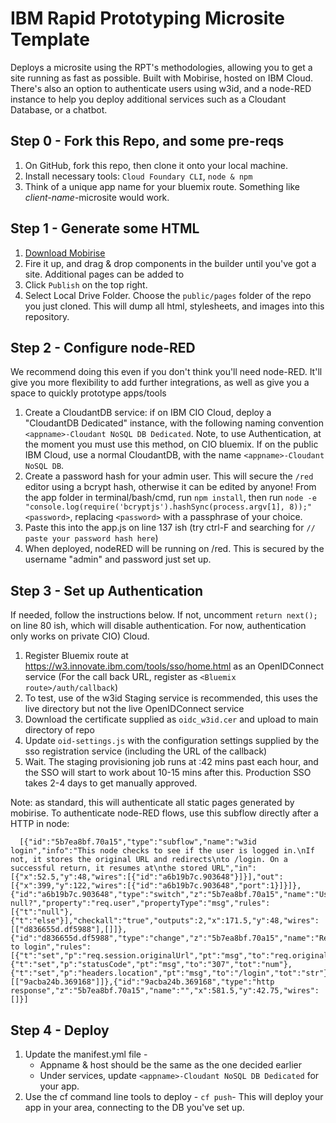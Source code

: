 # IBM Rapid Prototyping Microsite Template

Deploys a microsite using the RPT's methodologies, allowing you to get a site running as fast as possible. Built with Mobirise, hosted on IBM Cloud. There's also an option to authenticate users using w3id, and a node-RED instance to help you deploy additional services such as a Cloudant Database, or a chatbot.

## Step 0 - Fork this Repo, and some pre-reqs

1.  On GitHub, fork this repo, then clone it onto your local machine.
2.  Install necessary tools: `Cloud Foundary CLI`, `node & npm`
3.  Think of a unique app name for your bluemix route. Something like *client-name*-microsite would work.

## Step 1 - Generate some HTML

1.  [Download Mobirise](http://mobirise.com/)
2.  Fire it up, and drag & drop components in the builder until you've got a site. Additional pages can be added to
3.  Click `Publish` on the top right.
4.  Select Local Drive Folder. Choose the `public/pages` folder of the repo you just cloned. This will dump all html, stylesheets, and images into this repository.

## Step 2 - Configure node-RED

We recommend doing this even if you don't think you'll need node-RED. It'll give you more flexibility to add further integrations, as well as give you a space to quickly prototype apps/tools
1.  Create a CloudantDB service: if on IBM CIO Cloud, deploy a "CloudantDB Dedicated" instance, with the following naming convention `<appname>-Cloudant NoSQL DB Dedicated`. Note, to use Authentication, at the moment you must use this method, on CIO bluemix. If on the public IBM Cloud, use a normal CloudantDB, with the name `<appname>-Cloudant NoSQL DB`.
2.  Create a password hash for your admin user. This will secure the `/red` editor using a bcrypt hash, otherwise it can be edited by anyone! From the app folder in terminal/bash/cmd, run `npm install`, then run `node -e "console.log(require('bcryptjs').hashSync(process.argv[1], 8));" <password>`, replacing `<password>` with a passphrase of your choice.
3.  Paste this into the app.js on line 137 ish (try ctrl-F and searching for `// paste your password hash here`)
4.  When deployed, nodeRED will be running on /red. This is secured by the username "admin" and password just set up.

## Step 3 - Set up Authentication

If needed, follow the instructions below. If not, uncomment `return next();` on line 80 ish, which will disable authentication. For now, authentication only works on private CIO) Cloud.

1.  Register Bluemix route at <https://w3.innovate.ibm.com/tools/sso/home.html> as an OpenIDConnect service (For the call back URL, register as `<Bluemix route>/auth/callback`)
2.  To test, use of the w3id Staging service is recommended, this uses the live directory but not the live OpenIDConnect service
3.  Download the certificate supplied as `oidc_w3id.cer` and upload to main directory of repo
4.  Update `oid-settings.js` with the configuration settings supplied by the sso registration service (including the URL of the callback)
5.  Wait. The staging provisioning job runs at :42 mins past each hour, and the SSO will start to work about 10-15 mins after this. Production SSO takes 2-4 days to get manually approved.

Note: as standard, this will authenticate all static pages generated by mobirise. To authenticate node-RED flows, use this subflow directly after a HTTP in node:
````
  [{"id":"5b7ea8bf.70a15","type":"subflow","name":"w3id login","info":"This node checks to see if the user is logged in.\nIf not, it stores the original URL and redirects\nto /login. On a successful return, it resumes at\nthe stored URL","in":[{"x":52.5,"y":48,"wires":[{"id":"a6b19b7c.903648"}]}],"out":[{"x":399,"y":122,"wires":[{"id":"a6b19b7c.903648","port":1}]}]},{"id":"a6b19b7c.903648","type":"switch","z":"5b7ea8bf.70a15","name":"User null?","property":"req.user","propertyType":"msg","rules":[{"t":"null"},{"t":"else"}],"checkall":"true","outputs":2,"x":171.5,"y":48,"wires":[["d836655d.df5988"],[]]},{"id":"d836655d.df5988","type":"change","z":"5b7ea8bf.70a15","name":"Redirect to login","rules":[{"t":"set","p":"req.session.originalUrl","pt":"msg","to":"req.originalUrl","tot":"msg"},{"t":"set","p":"statusCode","pt":"msg","to":"307","tot":"num"},{"t":"set","p":"headers.location","pt":"msg","to":"/login","tot":"str"}],"action":"","property":"","from":"","to":"","reg":false,"x":392,"y":42,"wires":[["9acba24b.369168"]]},{"id":"9acba24b.369168","type":"http response","z":"5b7ea8bf.70a15","name":"","x":581.5,"y":42.75,"wires":[]}]
````

## Step 4 - Deploy
1. Update the manifest.yml file -
    * Appname & host should be the same as the one decided earlier
    * Under services, update `<appname>-Cloudant NoSQL DB Dedicated` for your app.
2. Use the cf command line tools to deploy - `cf push`- This will deploy your app in your area, connecting to the DB you've set up.
